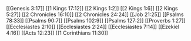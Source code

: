 [[Genesis 3:17]]
[[1 Kings 17:12]]
[[2 Kings 1:2]]
[[2 Kings 1:6]]
[[2 Kings 5:27]]
[[2 Chronicles 16:10]]
[[2 Chronicles 24:24]]
[[Job 21:25]]
[[Psalms 78:33]]
[[Psalms 90:7]]
[[Psalms 102:9]]
[[Psalms 127:2]]
[[Proverbs 1:27]]
[[Ecclesiastes 2:10]]
[[Ecclesiastes 2:24]]
[[Ecclesiastes 7:14]]
[[Ezekiel 4:16]]
[[Acts 12:23]]
[[1 Corinthians 11:30]]
